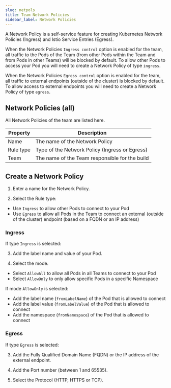 ```yaml
---
slug: netpols
title: Team Network Policies
sidebar_label: Network Policies
---
```


A Network Policy is a self-service feature for creating Kubernetes Network Policies (Ingress) and Istio Service Entries (Egress).

When the Network Policies `Ingress control` option is enabled for the team, all traffic to the Pods of the Team (from other Pods within the Team and from Pods in other Teams) will be blocked by default. To allow other Pods to access your Pod you will need to create a Network Policy of type `ingress`.

When the Network Policies `Egress control` option is enabled for the team, all traffic to external endpoints (outside of the cluster) is blocked by default. To allow access to external endpoints you will need to create a Network Policy of type `egress`.

## Network Policies (all)

All Network Policies of the team are listed here.

| Property      | Description                                                     |
| ------------- | --------------------------------------------------------------- |
| Name          | The name of the Network Policy                                  |
| Rule type     | Type of the Network Policy (Ingress or Egress)                  |
| Team          | The name of the Team responsible for the build                  |

## Create a Network Policy

1. Enter a name for the Network Policy.

2. Select the Rule type:

- Use `Ingress` to allow other Pods to connect to your Pod
- Use `Egress` to allow all Pods in the Team to connect an external (outside of the cluster) endpoint (based on a FQDN or an IP address)

### Ingress

If type `Ingress` is selected:

3. Add the label name and value of your Pod.

4. Select the mode.

- Select `AllowAll` to allow all Pods in all Teams to connect to your Pod
- Select `AllowOnly` to only allow specific Pods in a specific Namespace

If mode `AllowOnly` is selected:

- Add the label name (`fromLabelName`) of the Pod that is allowed to connect
- Add the label value (`fromLabelValue`) of the Pod that is allowed to connect
- Add the namespace (`fromNamespace`) of the Pod that is allowed to connect


### Egress

If type `Egress` is selected:

3. Add the Fully Qualified Domain Name (FQDN) or the IP address of the external endpoint.

4. Add the Port number (between 1 and 65535).

5. Select the Protocol (HTTP, HTTPS or TCP).




